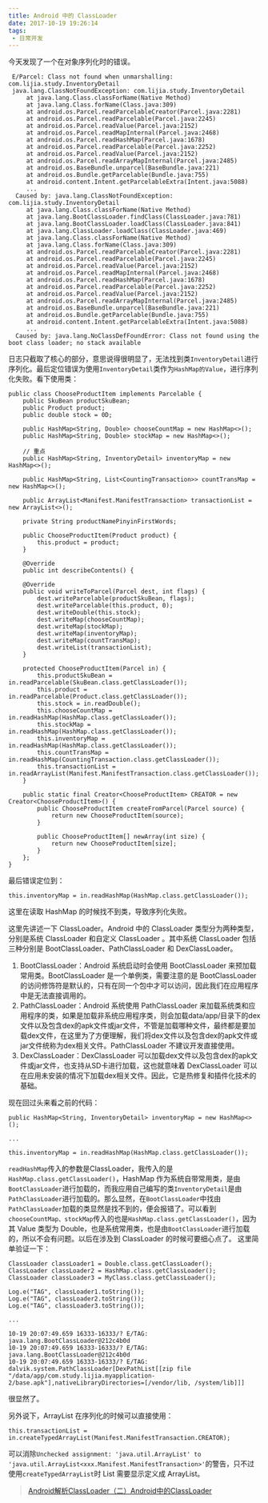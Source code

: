 ```yaml
---
title: Android 中的 ClassLoader
date: 2017-10-19 19:26:14
tags:
 - 日常开发
---
```

今天发现了一个在对象序列化时的错误。
```
 E/Parcel: Class not found when unmarshalling: com.lijia.study.InventoryDetail
 java.lang.ClassNotFoundException: com.lijia.study.InventoryDetail
     at java.lang.Class.classForName(Native Method)
     at java.lang.Class.forName(Class.java:309)
     at android.os.Parcel.readParcelableCreator(Parcel.java:2281)
     at android.os.Parcel.readParcelable(Parcel.java:2245)
     at android.os.Parcel.readValue(Parcel.java:2152)
     at android.os.Parcel.readMapInternal(Parcel.java:2468)
     at android.os.Parcel.readHashMap(Parcel.java:1678)
     at android.os.Parcel.readParcelable(Parcel.java:2252)
     at android.os.Parcel.readValue(Parcel.java:2152)
     at android.os.Parcel.readArrayMapInternal(Parcel.java:2485)
     at android.os.BaseBundle.unparcel(BaseBundle.java:221)
     at android.os.Bundle.getParcelable(Bundle.java:755)
     at android.content.Intent.getParcelableExtra(Intent.java:5088)
     ...
  Caused by: java.lang.ClassNotFoundException: com.lijia.study.InventoryDetail
     at java.lang.Class.classForName(Native Method)
     at java.lang.BootClassLoader.findClass(ClassLoader.java:781)
     at java.lang.BootClassLoader.loadClass(ClassLoader.java:841)
     at java.lang.ClassLoader.loadClass(ClassLoader.java:469)
     at java.lang.Class.classForName(Native Method) 
     at java.lang.Class.forName(Class.java:309) 
     at android.os.Parcel.readParcelableCreator(Parcel.java:2281) 
     at android.os.Parcel.readParcelable(Parcel.java:2245) 
     at android.os.Parcel.readValue(Parcel.java:2152) 
     at android.os.Parcel.readMapInternal(Parcel.java:2468) 
     at android.os.Parcel.readHashMap(Parcel.java:1678)
     at android.os.Parcel.readParcelable(Parcel.java:2252) 
     at android.os.Parcel.readValue(Parcel.java:2152) 
     at android.os.Parcel.readArrayMapInternal(Parcel.java:2485) 
     at android.os.BaseBundle.unparcel(BaseBundle.java:221) 
     at android.os.Bundle.getParcelable(Bundle.java:755) 
     at android.content.Intent.getParcelableExtra(Intent.java:5088) 
     ...
  Caused by: java.lang.NoClassDefFoundError: Class not found using the boot class loader; no stack available
```
<!-- more -->

日志只截取了核心的部分，意思说得很明显了，无法找到类``InventoryDetail``进行序列化。最后定位错误为使用``InventoryDetail``类作为``HashMap的Value``，进行序列化失败。看下使用类：
```
public class ChooseProductItem implements Parcelable {
    public SkuBean productSkuBean;
    public Product product;
    public double stock = 0D;

    public HashMap<String, Double> chooseCountMap = new HashMap<>();
    public HashMap<String, Double> stockMap = new HashMap<>();

    // 重点
    public HashMap<String, InventoryDetail> inventoryMap = new HashMap<>();

    public HashMap<String, List<CountingTransaction>> countTransMap = new HashMap<>();

    public ArrayList<Manifest.ManifestTransaction> transactionList = new ArrayList<>();

    private String productNamePinyinFirstWords;

    public ChooseProductItem(Product product) {
        this.product = product;
    }

    @Override
    public int describeContents() {

    @Override
    public void writeToParcel(Parcel dest, int flags) {
        dest.writeParcelable(productSkuBean, flags);
        dest.writeParcelable(this.product, 0);
        dest.writeDouble(this.stock);
        dest.writeMap(chooseCountMap);
        dest.writeMap(stockMap);
        dest.writeMap(inventoryMap);
        dest.writeMap(countTransMap);
        dest.writeList(transactionList);
    }

    protected ChooseProductItem(Parcel in) {
        this.productSkuBean = in.readParcelable(SkuBean.class.getClassLoader());
        this.product = in.readParcelable(Product.class.getClassLoader());
        this.stock = in.readDouble();
        this.chooseCountMap = in.readHashMap(HashMap.class.getClassLoader());
        this.stockMap = in.readHashMap(HashMap.class.getClassLoader());
        this.inventoryMap = in.readHashMap(HashMap.class.getClassLoader());
        this.countTransMap = in.readHashMap(CountingTransaction.class.getClassLoader());
        this.transactionList = in.readArrayList(Manifest.ManifestTransaction.class.getClassLoader());
    }

    public static final Creator<ChooseProductItem> CREATOR = new Creator<ChooseProductItem>() {
        public ChooseProductItem createFromParcel(Parcel source) {
            return new ChooseProductItem(source);
        }

        public ChooseProductItem[] newArray(int size) {
            return new ChooseProductItem[size];
        }
    };
}
```
最后错误定位到：
```
this.inventoryMap = in.readHashMap(HashMap.class.getClassLoader());
```
这里在读取 HashMap 的时候找不到类，导致序列化失败。

这里先讲述一下 ClassLoader。Android 中的 ClassLoader 类型分为两种类型，分别是系统 ClassLoader 和自定义 ClassLoader 。其中系统 ClassLoader 包括三种分别是 BootClassLoader、PathClassLoader 和 DexClassLoader。
1. BootClassLoader：Android 系统启动时会使用 BootClassLoader 来预加载常用类。BootClassLoader 是一个单例类，需要注意的是 BootClassLoader 的访问修饰符是默认的，只有在同一个包中才可以访问，因此我们在应用程序中是无法直接调用的。
2. PathClassLoader：Android 系统使用 PathClassLoader 来加载系统类和应用程序的类，如果是加载非系统应用程序类，则会加载data/app/目录下的dex文件以及包含dex的apk文件或jar文件，不管是加载哪种文件，最终都是要加载dex文件，在这里为了方便理解，我们将dex文件以及包含dex的apk文件或jar文件统称为dex相关文件。PathClassLoader 不建议开发直接使用。
3. DexClassLoader：DexClassLoader 可以加载dex文件以及包含dex的apk文件或jar文件，也支持从SD卡进行加载，这也就意味着 DexClassLoader 可以在应用未安装的情况下加载dex相关文件。因此，它是热修复和插件化技术的基础。

现在回过头来看之前的代码：
```
public HashMap<String, InventoryDetail> inventoryMap = new HashMap<>();

...

this.inventoryMap = in.readHashMap(HashMap.class.getClassLoader());
```
``readHashMap``传入的参数是ClassLoader，我传入的是``HashMap.class.getClassLoader()``，HashMap 作为系统自带常用类，是由``BootClassLoader``进行加载的，而我应用自己编写的类``InventoryDetail``是由``PathClassLoader``进行加载的。那么显然，在``BootClassLoader``中找由``PathClassLoader``加载的类显然是找不到的，便会报错了。可以看到``chooseCountMap、stockMap``传入的也是``HashMap.class.getClassLoader()``，因为其 Value 类型为 Double，也是系统常用类，也是由``BootClassLoader``进行加载的，所以不会有问题。以后在涉及到 ClassLoader 的时候可要细心点了。
这里简单验证一下：
```
ClassLoader classLoader1 = Double.class.getClassLoader();
ClassLoader classLoader2 = HashMap.class.getClassLoader();
ClassLoader classLoader3 = MyClass.class.getClassLoader();

Log.e("TAG", classLoader1.toString());
Log.e("TAG", classLoader2.toString());
Log.e("TAG", classLoader3.toString());

...

10-19 20:07:49.659 16333-16333/? E/TAG: java.lang.BootClassLoader@212c4b0d
10-19 20:07:49.659 16333-16333/? E/TAG: java.lang.BootClassLoader@212c4b0d
10-19 20:07:49.659 16333-16333/? E/TAG: dalvik.system.PathClassLoader[DexPathList[[zip file "/data/app/com.study.lijia.myapplication-2/base.apk"],nativeLibraryDirectories=[/vendor/lib, /system/lib]]]
```
很显然了。

另外说下，ArrayList 在序列化的时候可以直接使用：
```
this.transactionList = in.createTypedArrayList(Manifest.ManifestTransaction.CREATOR);
```
可以消除``Unchecked assignment: 'java.util.ArrayList' to 'java.util.ArrayList<xxx.Manifest.ManifestTransaction>'``的警告，只不过使用``createTypedArrayList``时 List 需要显示定义成 ArrayList。

> [Android解析ClassLoader（二）Android中的ClassLoader](https://juejin.im/post/59e73b3cf265da432e5b1b29)
